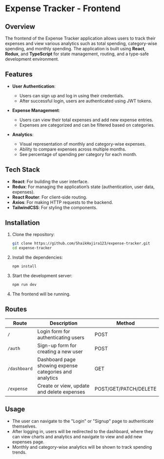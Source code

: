 # Expense Tracker - Frontend

## Overview

The frontend of the Expense Tracker application allows users to track their expenses and view various analytics such as total spending, category-wise spending, and monthly spending. The application is built using **React**, **Redux**, and **TypeScript** for state management, routing, and a type-safe development environment.

## Features

- **User Authentication**: 
  - Users can sign up and log in using their credentials.
  - After successful login, users are authenticated using JWT tokens.
  
- **Expense Management**: 
  - Users can view their total expenses and add new expense entries.
  - Expenses are categorized and can be filtered based on categories.
  
- **Analytics**:
  - Visual representation of monthly and category-wise expenses.
  - Ability to compare expenses across multiple months.
  - See percentage of spending per category for each month.

## Tech Stack

- **React**: For building the user interface.
- **Redux**: For managing the application’s state (authentication, user data, expenses).
- **React Router**: For client-side routing.
- **Axios**: For making HTTP requests to the backend.
- **TailwindCSS**: For styling the components.

## Installation

1. Clone the repository:
    ```bash
    git clone https://github.com/ShaikHajira123/expense-tracker.git
    cd expense-tracker
    ```

2. Install the dependencies:
    ```bash
    npm install
    ```

4. Start the development server:
    ```bash
    npm run dev
    ```

5. The frontend will be running.

## Routes

| Route                 | Description                          | Method |
|-----------------------|--------------------------------------|--------|
| `/`                   | Login form for authenticating users | POST |
| `/auth`               | Sign-up form for creating a new user | POST |
| `/dashboard`          | Dashboard page showing expense categories and analytics | GET |
| `/expense`            | Create or view, update and delete expenses | POST/GET/PATCH/DELETE |

## Usage

- The user can navigate to the "Login" or "Signup" page to authenticate themselves.
- After logging in, users will be redirected to the dashboard, where they can view charts and analytics and navigate to view and add new expenses page.
- Monthly and category-wise analytics will be shown to track spending trends.

